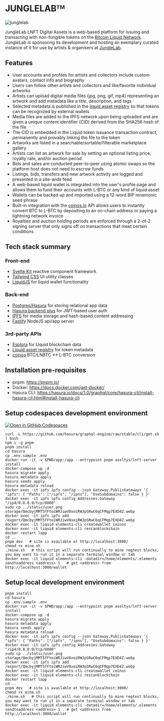 # JUNGLELABᵀᴹ
![junglelab ](https://junglelab.io/logo-default.svg)

JungleLab LNFT Digital Assets is a web-based platform for issuing and transacting with non-fungible tokens on the [Bitcoin Liquid Network](https://blockstream.com/liquid/). JungleLab is sponsoring its development and hosting an exemplary curated instance of it for use by artists & organisers at [JungleLab](https://junglelab.io).

## Features

- User accounts and profiles for artists and collectors include custom avatars, contact info and biography
- Users can follow other artists and collectors and like/favorite individual artworks
- Artists can upload digital media files (jpg, png, gif, mp4) representing an artwork and add metadata like a title, description, and tags
- Selected metadata is published in the [liquid asset registry](https://docs.blockstream.com/liquid/developer-guide/proof-of-issuance.html) so that tokens can be recognized by external wallets
- Media files are added to the IPFS network upon being uploaded and are given a unique content identifier (CID) derived from the SHA256 hash of the file
- The CID is embedded in the Liquid token issuance transaction contract, permanently and provably linking the file to the token
- Artworks are listed in a searchable/sortable/filterable marketplace gallery
- Artists can list an artwork for sale by setting an optional listing price, royalty rate, and/or auction period
- Bids and sales are conducted peer-to-peer using atomic swaps so the platform host does not need to escrow funds
- Listings, bids, transfers and new artwork activity are logged and presented in a site-wide feed
- A web-based liquid wallet is integrated into the user's profile page and allows them to fund their accounts with L-BTC or any kind of liquid asset
- Wallets can be backed up and imported using a 12-word BIP mnemonic seed phrase
- Built-in integration with the [coinos.io](https://coinos.io) API allows users to instantly convert BTC to L-BTC by depositing to an on-chain address or paying a lightning network invoice
- Royalties and auction holding periods are enforced through a 2-of-2 signing server that only signs off on transactions that meet certain conditions

## Tech stack summary

### Front-end

- [Svelte Kit](https://github.com/sveltejs/kit) reactive component framework
- [Tailwind CSS](https://tailwindcss.com/) UI utility classes
- [LiquidJS](https://github.com/vulpemventures/liquidjs-lib) for liquid wallet functionality

### Back-end

- [Postgres/Hasura](https://hasura.io) for storing relational app data
- [Hasura backend plus](https://github.com/nhost/hasura-backend-plus) for JWT-based user auth
- [IPFS](https://ipfs.io) for media storage and hash-based content addressing
- [Fastify](https://www.fastify.io/) NodeJS api/app server

### 3rd-party APIs

- [Esplora](https://github.com/Blockstream/esplora/blob/master/API.md) for Liquid blockchain data
- [Liquid asset registry](https://docs.blockstream.com/liquid/developer-guide/proof-of-issuance.html) for token metadata
- [coinos](https://coinos.io/) BTC/LNBTC <-> L-BTC conversion



## Installation pre-requisites

- pnpm: https://pnpm.io/
- Docker: https://docs.docker.com/get-docker/
- Hasura CLI: https://hasura.io/docs/1.0/graphql/core/hasura-cli/install-hasura-cli.html#install-hasura-cli

## Setup codespaces development environment

[![Open in GitHub Codespaces](https://github.com/codespaces/badge.svg)](https://github.com/codespaces/new?hide_repo_select=true&ref=prod&repo=454790151)
    
    curl -L https://github.com/hasura/graphql-engine/raw/stable/cli/get.sh | bash
    npm i -g pnpm
    pnpm install
    cd hasura
    cp .env.sample .env
    docker run -it -v $PWD/app:/app --entrypoint pnpm asoltys/lnft-server install
    docker-compose up -d
    hasura migrate apply
    hasura metadata apply
    hasura seeds apply
    hasura metadata reload
    docker exec -it ipfs ipfs config --json Gateway.PublicGateways '{ "ipfs": { "Paths": ["/ipfs", "/ipns"], "UseSubdomains": false } }'
    docker exec -it ipfs ipfs config Addresses.Gateway "/ip4/0.0.0.0/tcp/8080"
    sudo cp ../static/user.png storage/QmcbyjMMT5fFtoiWRJiwV8xoiRWJpSRwC6qCFMqp7EXD4Z.webp
    docker exec -it ipfs ipfs add /export/QmcbyjMMT5fFtoiWRJiwV8xoiRWJpSRwC6qCFMqp7EXD4Z.webp
    docker exec -it liquid elements-cli createwallet coinos
    docker exec -it liquid elements-cli rescanblockchain
    docker restart lapp
    cd ..
    pnpm dev   # site is available at http://localhost:3000/
    chmod +x mine.sh
    ./mine.sh   # this script will run continually to mine regtest blocks, you may want to run it in a separate terminal window or tab
    docker exec -it liquid elements-cli -datadir=/home/elements/.elements sendtoaddress <address> 1   # get <address> from http://localhost:3000/wallet


## Setup local development environment

    pnpm install
    cd hasura
    cp .env.sample .env
    docker run -it -v $PWD/app:/app --entrypoint pnpm asoltys/lnft-server install
    docker-compose up -d
    hasura migrate apply
    hasura metadata apply
    hasura seeds apply
    hasura metadata reload
    docker exec -it ipfs ipfs config --json Gateway.PublicGateways '{ "ipfs": { "Paths": ["/ipfs", "/ipns"], "UseSubdomains": false } }'
    docker exec -it ipfs ipfs config Addresses.Gateway "/ip4/0.0.0.0/tcp/8080"
    sudo cp ../static/user.png storage/QmcbyjMMT5fFtoiWRJiwV8xoiRWJpSRwC6qCFMqp7EXD4Z.webp
    docker exec -it ipfs ipfs add /export/QmcbyjMMT5fFtoiWRJiwV8xoiRWJpSRwC6qCFMqp7EXD4Z.webp
    docker exec -it liquid elements-cli createwallet coinos
    docker exec -it liquid elements-cli rescanblockchain
    docker restart lapp
    cd ..
    pnpm dev   # site is available at http://localhost:3000/
    chmod +x mine.sh
    ./mine.sh   # this script will run continually to mine regtest blocks, you may want to run it in a separate terminal window or tab
    docker exec -it liquid elements-cli -datadir=/home/elements/.elements sendtoaddress <address> 1   # get <address> from http://localhost:3000/wallet

